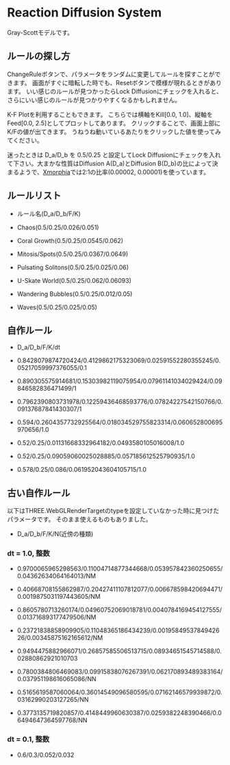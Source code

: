 ﻿# Reaction Diffusion System

Gray-Scottモデルです。

## ルールの探し方

ChangeRuleボタンで、パラメータをランダムに変更してルールを探すことができます。
画面がすぐに暗転した時でも、Resetボタンで模様が現れるときがあります。
いい感じのルールが見つかったらLock Diffusionにチェックを入れると、さらにいい感じのルールが見つかりやすくなるかもしれません。

K-F Plotを利用することもできます。
こちらでは横軸をKill[0.0, 1.0]、縦軸をFeed[0.0, 2.5]としてプロットしてあります。
クリックすることで、画面上部にK/Fの値が出てきます。
うねうね動いているあたりをクリックした値を使ってみてください。

迷ったときは D_a/D_b を 0.5/0.25 と設定してLock Diffusionにチェックを入れて下さい。大まかな性質はDiffusion A(D_a)とDiffusion B(D_b)の比によって決まるようで、[Xmorphia]( http://web.archive.org/web/19981206145216/http://www.ccsf.caltech.edu/ismap/image.html )では2:1の比率(0.00002, 0.00001)を使っています。

## ルールリスト

- ルール名(D_a/D_b/F/K)

- Chaos(0.5/0.25/0.026/0.051)
- Coral Growth(0.5/0.25/0.0545/0.062)
- Mitosis/Spots(0.5/0.25/0.0367/0.0649)
- Pulsating Solitons(0.5/0.25/0.025/0.06)
- U-Skate World(0.5/0.25/0.062/0.06093)
- Wandering Bubbles(0.5/0.25/0.012/0.05)
- Waves(0.5/0.25/0.025/0.05)

## 自作ルール

- D_a/D_b/F/K/dt

- 0.8428079874720424/0.4129862175323069/0.02591552280355245/0.05217059997376055/0.1
- 0.890305575914681/0.15303982119075954/0.07961141034029424/0.09846582836471499/1
- 0.7962390803731978/0.12259436468593776/0.07824227542150766/0.09137687841430307/1
- 0.594/0.2604357732925564/0.018034529755823314/0.060652800695970656/1.0
- 0.52/0.25/0.01131668332964182/0.0493580105016008/1.0
- 0.52/0.25/0.09059060025028885/0.057185612525790935/1.0
- 0.578/0.25/0.086/0.061952043604105715/1.0

## 古い自作ルール

以下はTHREE.WebGLRenderTargetのtypeを設定していなかった時に見つけたパラメータです。
そのまま使えるものもありました。

- D_a/D_b/F/K/N(近傍の種類)

### dt = 1.0, 整数

- 0.9700065965298563/0.11004714877344668/0.053957842360250655/0.04362634064164013/NM
- 0.40668708155862987/0.20427411107812077/0.006678598420694471/0.0019875031197443605/NM
- 0.8605780713260174/0.04960752069018781/0.0040784169454127555/0.013716893177479506/NM
- 0.23721838858909905/0.11048365186434239/0.0019584953784942626/0.00345875162165612/NM
- 0.9494475882966071/0.26857585506513715/0.08934651545714588/0.02880862921010703

- 0.7800384806469083/0.09915838076267391/0.062170893489383164/0.037951198616065086/NN
- 0.5165619587060064/0.36014549096580595/0.07162146579939872/0.03162990203127265/NN
- 0.3773135719820857/0.4148449960630387/0.0259382248390466/0.06494647364597768/NN

### dt = 0.1, 整数

- 0.6/0.3/0.052/0.032